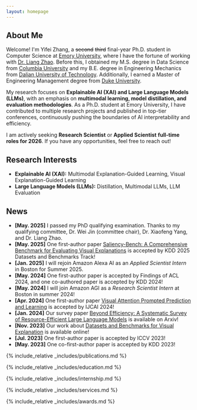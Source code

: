 ```yaml
---
layout: homepage
---
```


## About Me

Welcome! I'm Yifei Zhang, a ~~second~~ ~~third~~ final-year Ph.D. student in Computer Science at [Emory University](https://www.cs.emory.edu/home/), where I have the fortune of working with [Dr. Liang Zhao](http://cs.emory.edu/~lzhao41/index.htm). Before this, I obtained my M.S. degree in Data Science from [Columbia University](https://www.columbia.edu/) and my B.E. degree in Engineering Mechanics from [Dalian University of Technology](https://www.dlut.edu.cn/). Additionally, I earned a Master of Engineering Management degree from [Duke University](https://duke.edu/).

My research focuses on **Explainable AI (XAI) and Large Language Models (LLMs)**, with an emphasis on **multimodal learning, model distillation, and evaluation methodologies**. As a Ph.D. student at Emory University, I have contributed to multiple research projects and published in top-tier conferences, continuously pushing the boundaries of AI interpretability and efficiency.

I am actively seeking **Research Scientist** or **Applied Scientist** **full-time roles for 2026**. If you have any opportunities, feel free to reach out!

## Research Interests
- **Explainable AI (XAI):** Multimodal Explanation-Guided Learning, Visual Explanation-Guided Learning  
- **Large Language Models (LLMs):** Distillation, Multimodal LLMs, LLM Evaluation  

## News

- **[May. 2025]** I passed my PhD qualifying examination. Thanks to my qualifying committee, Dr. Wei Jin (committee chair), Dr. Xiaofeng Yang, and Dr. Liang Zhao.
- **[May. 2025]** One first-author paper [Saliency-Bench: A Comprehensive Benchmark for Evaluating Visual Explanations](https://arxiv.org/abs/2310.08537) is accepted by KDD 2025 Datasets and Benchmarks Track!
- **[Jan. 2025]** I will rejoin Amazon Alexa AI as an *Applied Scientist Intern* in Boston for Summer 2025.
- **[May. 2024]** One first-author paper is accepted by Findings of ACL 2024, and one co-authored paper is accepted by KDD 2024!
- **[May. 2024]** I will join Amazon AGI as a *Research Scientist Intern* at Boston in summer 2024!
- **[Apr. 2024]** One first-author paper [Visual Attention Prompted Prediction and Learning](https://arxiv.org/abs/2310.08420) is accepted by IJCAI 2024!
- **[Jan. 2024]** Our survey paper [Beyond Efficiency: A Systematic Survey of Resource-Efficient Large Language Models](https://arxiv.org/abs/2401.00625) is available on Arxiv!
- **[Nov. 2023]** Our work about [Datasets and Benchmarks for Visual Explanation](https://xaidataset.github.io/) is available online!
- **[Jul. 2023]** One first-author paper is accepted by ICCV 2023!
- **[May. 2023]** One co-first-author paper is accepted by KDD 2023!

{% include_relative _includes/publications.md %}

{% include_relative _includes/education.md %}

{% include_relative _includes/internship.md %}

{% include_relative _includes/services.md %}

{% include_relative _includes/awards.md %}
<!--
{% include_relative _includes/softwares.md %}
-->

